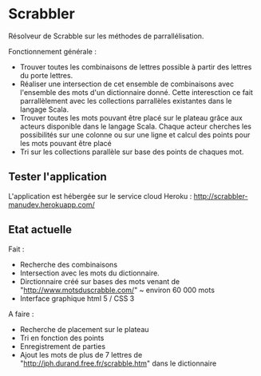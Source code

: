 Scrabbler
=========

Résolveur de Scrabble sur les méthodes de parrallélisation.

Fonctionnement générale : 
* Trouver toutes les combinaisons de lettres possible à partir des lettres du porte lettres.
* Réaliser une intersection de cet ensemble de combinaisons avec l'ensemble des mots d'un dictionnaire donné.
  Cette interesction ce fait parrallèlement avec les collections parrallèles existantes dans le langage Scala.
* Trouver toutes les mots pouvant être placé sur le plateau grâce aux acteurs disponible dans le langage Scala.
  Chaque acteur cherches les possibilités sur une colonne ou sur une ligne et calcul des points pour les mots pouvant être placé
* Tri sur les collections parallèle sur base des points de chaques mot.

Tester l'application
--------------------
L'application est hébergée sur le service cloud Heroku : http://scrabbler-manudev.herokuapp.com/

Etat actuelle
-------------
Fait : 
* Recherche des combinaisons
* Intersection avec les mots du dictionnaire. 
* Dirctionnaire créé sur bases des mots venant de "http://www.motsduscrabble.com/" ~ environ 60 000 mots
* Interface graphique html 5 / CSS 3

A faire : 
* Recherche de placement sur le plateau
* Tri en fonction des points
* Enregistrement de parties
* Ajout les mots de plus de 7 lettres de "http://jph.durand.free.fr/scrabble.htm" dans le dictionnaire